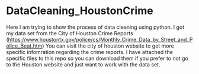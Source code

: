 # DataCleaning_HoustonCrime
Here I am trying to show the process of data cleaning using python. I got my data set from the City of Houston Crime Reports (https://www.houstontx.gov/police/cs/Monthly_Crime_Data_by_Street_and_Police_Beat.htm)
You can visit the city of houston website to get more specific infomration regarding the crime reports. I have attached the specific files to this repo so you can download them if you prefer to not
go to the Houston website and just want to work with the data set.


